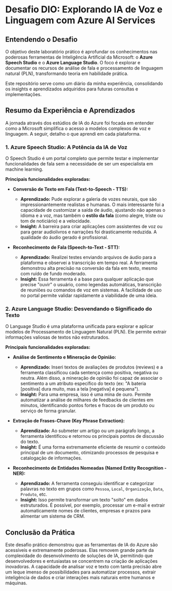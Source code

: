 # Desafio DIO: Explorando IA de Voz e Linguagem com Azure AI Services

## Entendendo o Desafio

O objetivo deste laboratório prático é aprofundar os conhecimentos nas poderosas ferramentas de Inteligência Artificial da Microsoft: o **Azure Speech Studio** e o **Azure Language Studio**. O foco é explorar e documentar os recursos de análise de fala e processamento de linguagem natural (PLN), transformando teoria em habilidade prática.

Este repositório serve como um diário da minha experiência, consolidando os insights e aprendizados adquiridos para futuras consultas e implementações.

## Resumo da Experiência e Aprendizados

A jornada através dos estúdios de IA do Azure foi focada em entender como a Microsoft simplifica o acesso a modelos complexos de voz e linguagem. A seguir, detalho o que aprendi em cada plataforma.

### 1. Azure Speech Studio: A Potência da IA de Voz

O Speech Studio é um portal completo que permite testar e implementar funcionalidades de fala sem a necessidade de ser um especialista em machine learning.

**Principais funcionalidades exploradas:**

* **Conversão de Texto em Fala (Text-to-Speech - TTS):**
    * **Aprendizado:** Pude explorar a galeria de vozes neurais, que são impressionantemente realistas e humanas. O mais interessante foi a capacidade de customizar a saída de áudio, ajustando não apenas o idioma e a voz, mas também o **estilo da fala** (como alegre, triste ou tom de noticiário) e a velocidade.
    * **Insight:** A barreira para criar aplicações com assistentes de voz ou para gerar audiolivros e narrações foi drasticamente reduzida. A qualidade do áudio gerado é profissional.

* **Reconhecimento de Fala (Speech-to-Text - STT):**
    * **Aprendizado:** Realizei testes enviando arquivos de áudio para a plataforma e observei a transcrição em tempo real. A ferramenta demonstrou alta precisão na conversão da fala em texto, mesmo com ruído de fundo moderado.
    * **Insight:** Essa ferramenta é a base para qualquer aplicação que precise "ouvir" o usuário, como legendas automáticas, transcrição de reuniões ou comandos de voz em sistemas. A facilidade de uso no portal permite validar rapidamente a viabilidade de uma ideia.

### 2. Azure Language Studio: Desvendando o Significado do Texto

O Language Studio é uma plataforma unificada para explorar e aplicar modelos de Processamento de Linguagem Natural (PLN). Ele permite extrair informações valiosas de textos não estruturados.

**Principais funcionalidades exploradas:**

* **Análise de Sentimento e Mineração de Opinião:**
    * **Aprendizado:** Inseri textos de avaliações de produtos (reviews) e a ferramenta classificou cada sentença como positiva, negativa ou neutra. Além disso, a mineração de opinião foi capaz de associar o sentimento a um atributo específico do texto (ex: "A bateria [positiva] dura muito, mas a tela [negativa] é pequena").
    * **Insight:** Para uma empresa, isso é uma mina de ouro. Permite automatizar a análise de milhares de feedbacks de clientes em minutos, identificando pontos fortes e fracos de um produto ou serviço de forma granular.

* **Extração de Frases-Chave (Key Phrase Extraction):**
    * **Aprendizado:** Ao submeter um artigo ou um parágrafo longo, a ferramenta identificou e retornou os principais pontos de discussão do texto.
    * **Insight:** É uma forma extremamente eficiente de resumir o conteúdo principal de um documento, otimizando processos de pesquisa e catalogação de informações.

* **Reconhecimento de Entidades Nomeadas (Named Entity Recognition - NER):**
    * **Aprendizado:** A ferramenta conseguiu identificar e categorizar palavras no texto em grupos como `Pessoa`, `Local`, `Organização`, `Data`, `Produto`, etc.
    * **Insight:** Isso permite transformar um texto "solto" em dados estruturados. É possível, por exemplo, processar um e-mail e extrair automaticamente nomes de clientes, empresas e prazos para alimentar um sistema de CRM.

## Conclusão da Prática

Este desafio prático demonstrou que as ferramentas de IA do Azure são acessíveis e extremamente poderosas. Elas removem grande parte da complexidade do desenvolvimento de soluções de IA, permitindo que desenvolvedores e entusiastas se concentrem na criação de aplicações inovadoras. A capacidade de analisar voz e texto com tanta precisão abre um leque imenso de possibilidades para automatizar processos, extrair inteligência de dados e criar interações mais naturais entre humanos e máquinas.
